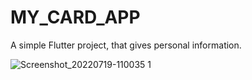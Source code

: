 # MY_CARD_APP

A simple Flutter project, that gives personal information.

![Screenshot_20220719-110035 1](https://user-images.githubusercontent.com/84500378/179699492-96cb74fd-7623-4b5e-960d-90be4342a6de.jpg)
